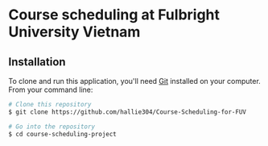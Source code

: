 # Course scheduling at Fulbright University Vietnam

## Installation

To clone and run this application, you'll need [Git](https://git-scm.com) installed on your computer. From your command line:

```bash
# Clone this repository
$ git clone https://github.com/hallie304/Course-Scheduling-for-FUV

# Go into the repository
$ cd course-scheduling-project

```
